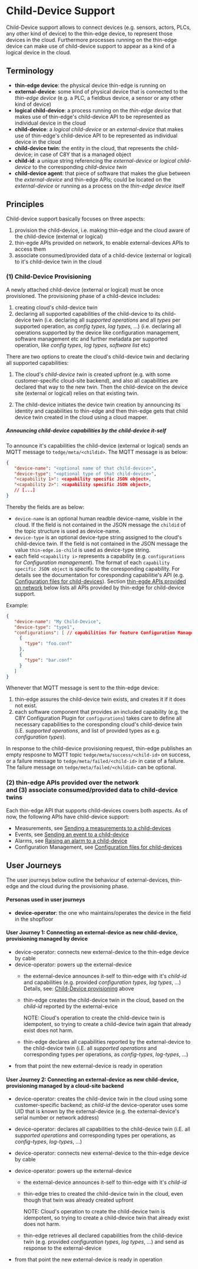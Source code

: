 # Child-Device Support

Child-Device support allows to connect devices (e.g. sensors, actors, PLCs, any other kind of device) to the thin-edge device, to represent those devices in the cloud. Furthermore processes running on the thin-edge device can make use of child-device support to appear as a kind of a logical device in the cloud.

## Terminology
- **thin-edge device**:
  the physical device thin-edge is running on
- **external-device**:
  some kind of physical device that is connected to the _thin-edge device_ (e.g. a PLC, a fieldbus device, a sensor or any other kind of device)
- **logical child-device**:
  a process running on the _thin-edge device_ that makes use of thin-edge's child-device API to be represented as individual device in the cloud
- **child-device**:
  a _logical child-device_ or an _external-device_ that makes use of thin-edge's child-device API to be represented as individual device in the cloud
- **child-device twin**:
  the entity in the cloud, that represents the child-device; in case of C8Y that is a managed object
- **child-id**:
  a unique string referencing the _external-device_ or _logical child-device_ to the corresponding _child-device twin_
- **child-device agent**:
  that piece of software that makes the glue between the _external-device_ and thin-edge APIs; could be located on the _external-device_ or running as a process on the _thin-edge device_ itself

## Principles

Child-device support basically focuses on three aspects:
   1) provision the child-device, i.e. making thin-edge and the cloud aware of the child-device (external or logical) 
   2) thin-egde APIs provided on network, to enable external-devices APIs to access them
   3) associate consumed/provided data of a child-device (external or logical) to it's child-device twin in the cloud

### (1) Child-Device Provisioning

A newly attached child-device (external or logical) must be once provisioned. The provisioning phase of a child-device includes:
  1) creating cloud's child-device twin
  2) declaring all supported capabilities of the child-device to its child-device twin
     (i.e. declaring all _supported operations_ and all _types_ per supported operation, as _config types_, _log types_, ...)
     (i.e. declaring all operations supported by the device like configuration management, software management etc and further metadata per supported operation, like _config types_, _log types_, _software list_ etc)

There are two options to create the cloud's child-device twin and declaring all supported capabilities:

1. The cloud's _child-device twin_ is created upfront (e.g. with some customer-specific cloud-site backend), and also all capabilities are declared that way to the new twin. Then the child-device on the device site (external or logical) relies on that existing twin.

2. The child-device initiates the device twin creation by announcing its identity and capabilities to thin-edge and then thin-edge gets that child device twin created in the cloud using a cloud mapper.

##### Announcing child-device capabilities by the child-device it-self

To announce it's capabilities the child-device (external or logical) sends an MQTT message to `tedge/meta/<childid>`. The MQTT message is as below:

```json
{
   "device-name": "<optional name of that child-device>",
   "device-type": "<optional type of that child-device>",
   "<capability 1>": <capability specific JSON object>,
   "<capability 2>": <capability specific JSON object>,
   // [...]
}
```

Thereby the fields are as below:
   * `device-name` is an optional human readble device-name, visible in the cloud. If the field is not contained in the JSON message the `childid` of the topic structure is used as device-name.
   * `device-type` is an optional device-type string assigned to the cloud's child-device twin. If the field is not contained in the JSON message the value `thin-edge.io-child` is used as device-type string.
   * each field `<capability i>` represents a capability (e.g. `configurations` for _Configuration management_). The format of each `capability specific JSON object` is specific to the coresponding capability. For details see the documentation for coresponding capabilitie's API (e.g. [Configuration files for child-devices](../references/c8y-configuration-management.md#configuration-files-for-child-devices)). 
     Section [thin-egde APIs provided on network](#2-thin-egde-apis-provided-on-network-and-3-associate-consumedprovided-to-child-device-twins) below lists all APIs provided by thin-edge for child-device support.

Example:
```json
{
   "device-name": "My Child-Device",
   "device-type": "type1",
   "configurations": [ // capabilities for feature Configuration Management 
     {
       "type": "foo.conf"
     },
     {
       "type": "bar.conf"
     }
   ]
}
```

Whenever that MQTT message is sent to the thin-edge device:
  1) thin-edge assures the child-device twin exists, and creates it if it does not exist.
  2) each software component that provides an included capability (e.g. the C8Y Configuration Plugin for `configurations`) takes care to define all necessary capabilities to the coresponding cloud's child-device twin (i.E. _supported operations_, and list of provided types as e.g. _configuration types_).

In response to the child-device provisioning request, thin-edge publishes an empty resposne to MQTT topic `tedge/meta/success/<child-id>` on success, or a failure message to `tedge/meta/failed/<child-id>` in case of a failure. The failure message on `tedge/meta/failed/<childid>` can be optional.

### (2) thin-edge APIs provided over the network<br/> and (3) associate consumed/provided data to child-device twins

Each thin-edge API that supports child-devices covers both aspects. As of now, the following APIs have child-device support:
   * Measurements, see [Sending a measurements to a child-devices](../tutorials/send-thin-edge-data.md#sending-measurements-to-child-devices)
   * Events, see [Sending an event to a child-device](../tutorials/send-events.md#sending-an-event-for-a-childexternal-device-to-the-cloud)
   * Alarms, see [Raising an alarm to a child-device](../tutorials/raise-alarm.md#raising-alarms-from-child-devices)
   * Configuration Management, see [Configuration files for child-devices](../references/c8y-configuration-management.md#configuration-files-for-child-devices)


## User Journeys

The user journeys below outline the behaviour of external-devices, thin-edge and the cloud during the provisioning phase.

#### Personas used in user journeys
* **device-operator**: the one who maintains/operates the device in the field in the shopfloor
   
#### User Journey 1: Connecting an external-device as new child-device, provisioning managed by device
  - device-operator: connects new external-device to the thin-edge device by cable
  - device-operator: powers up the external-device
    - the external-device announces it-self to thin-edge with it's _child-id_ and capabilities (e.g. provided _configuration types_, _log types_, ...)
      Details, see: [Child-Device provisioning](#1-child-device-provisioning) above
    - thin-edge creates the child-device twin in the cloud, based on the _child-id_ reported by the external-evice

      NOTE: Cloud's operation to create the child-device twin is idempotent, so trying to create a child-device twin again that already exist does not harm.
    - thin-edge declares all capabilities reported by the external-device to the child-device twin (i.E. all _supported operations_ and corresponding types per operations, as _config-types_, _log-types_, ...)
  - from that point the new external-device is ready in operation

#### User Journey 2: Connecting an external-device as new child-device, provisioning managed by a cloud-site backend
  - device-operator: creates the child-device twin in the cloud using some customer-specific backend; as _child-id_ the device-operator uses some UID that is known by the external-device (e.g. the external-device's serial number or network address)
  - device-operator: declares all capabilities to the child-device twin (i.E. all _supported operations_ and corresponding types per operations, as _config-types_, _log-types_, ...)
  - device-operator: connects new external-device to the thin-edge device by cable
  - device-operator: powers up the external-device
    - the external-device announces it-self to thin-edge with it's _child-id_
    - thin-edge tries to created the child-device twin in the cloud, even though that twin was already created upfront

      NOTE: Cloud's operation to create the child-device twin is idempotent, so trying to create a child-device twin that already exist does not harm.

    - thin-edge retrieves all declared capabilities from the child-device twin (e.g. provided _configuration types_, _log types_, ...) and send as response to the external-device

  - from that point the new external-device is ready in operation

